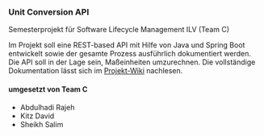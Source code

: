 ### Unit Conversion API
Semesterprojekt für Software Lifecycle Management ILV (Team C)

Im Projekt soll eine REST-based API mit Hilfe von Java und Spring Boot entwickelt sowie der gesamte Prozess ausführlich dokumentiert werden. Die API soll in der Lage sein, Maßeinheiten umzurechnen.
Die vollständige Dokumentation lässt sich im [Projekt-Wiki](https://github.com/illuminatus52/Team-C-Unit-Conversion-API/wiki "Unit Conversion API Dokumentation") nachlesen.

#### umgesetzt von Team C
- Abdulhadi Rajeh
- Kitz David
- Sheikh Salim
